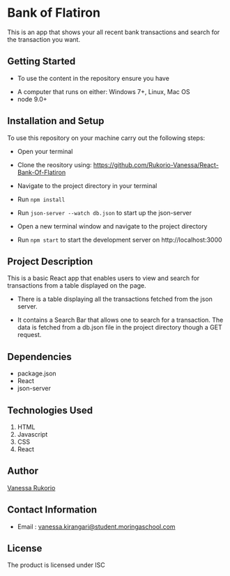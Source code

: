 # Bank of Flatiron
This is an app that shows your all recent bank transactions and search for the transaction you want.

## Getting Started
* To use the content in the repository ensure you have
 - A computer that runs on either: Windows 7+, Linux, Mac OS
 - node 9.0+

## Installation and Setup
To use this repository on your machine carry out the following steps:

* Open your terminal

* Clone the reository using:
   https://github.com/Rukorio-Vanessa/React-Bank-Of-Flatiron

* Navigate to the project directory in your terminal

* Run `npm install`

* Run `json-server --watch db.json` to start up the json-server

* Open a new terminal window and navigate to the project directory 

* Run `npm start` to start the development server on http://localhost:3000

## Project Description
This is a basic React app that enables users to view and search for transactions from a table displayed on the page.

* There is a table displaying all the transactions fetched from the json 
  server.


* It contains a  Search Bar that allows one to search  for a transaction. 
  The data is fetched from a db.json file in the project directory though a GET request.



## Dependencies
- package.json
- React
- json-server

## Technologies Used
1. HTML
2. Javascript
3. CSS
4. React

## Author 
[Vanessa Rukorio](https://github.com/Rukorio-Vanessa) 

## Contact Information
* Email : vanessa.kirangari@student.moringaschool.com

## License
The product is licensed under ISC

